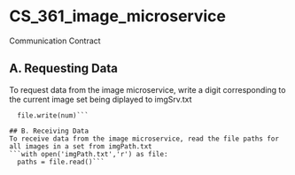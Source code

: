 # CS_361_image_microservice
Communication Contract
## A. Requesting Data
To request data from the image microservice, write a digit corresponding to the current image set being diplayed to imgSrv.txt
```with open('imgSrv.txt','w') as file:
  file.write(num)```

## B. Receiving Data
To receive data from the image microservice, read the file paths for all images in a set from imgPath.txt
```with open('imgPath.txt','r') as file:
  paths = file.read()```
